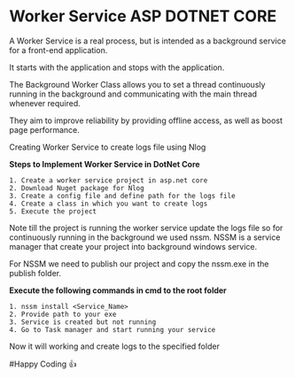 # Worker Service ASP DOTNET CORE

A Worker Service is a real process, but is intended as a background service for a front-end application.

It starts with the application and stops with the application.

The Background Worker Class allows you to set a thread continuously running in the background and communicating with the main thread whenever required.

They aim to improve reliability by providing offline access, as well as boost page performance.

Creating Worker Service to create logs file using Nlog

**Steps to Implement Worker Service in DotNet Core**
	
	1. Create a worker service project in asp.net core
	2. Download Nuget package for Nlog
	3. Create a config file and define path for the logs file
	4. Create a class in which you want to create logs
	5. Execute the project
	
Note till the project is running the worker service update the logs file so for continuously running in the background we used nssm.
NSSM is a service manager that create your project into background windows service.

For NSSM we need to publish our project and copy the nssm.exe in the publish folder.

**Execute the following commands in cmd to the root folder**

	1. nssm install <Service_Name>
	2. Provide path to your exe 
	3. Service is created but not running
	4. Go to Task manager and start running your service 

Now it will working and create logs to the specified folder

#Happy Coding :+1: